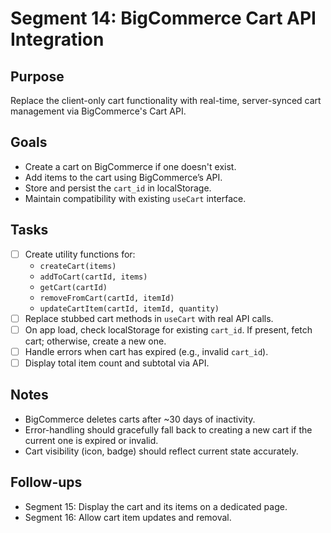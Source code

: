 # Segment 14: BigCommerce Cart API Integration

## Purpose

Replace the client-only cart functionality with real-time, server-synced cart management via BigCommerce's Cart API.

## Goals

- Create a cart on BigCommerce if one doesn't exist.
- Add items to the cart using BigCommerce’s API.
- Store and persist the `cart_id` in localStorage.
- Maintain compatibility with existing `useCart` interface.

## Tasks

- [ ] Create utility functions for:
    - `createCart(items)`
    - `addToCart(cartId, items)`
    - `getCart(cartId)`
    - `removeFromCart(cartId, itemId)`
    - `updateCartItem(cartId, itemId, quantity)`
- [ ] Replace stubbed cart methods in `useCart` with real API calls.
- [ ] On app load, check localStorage for existing `cart_id`. If present, fetch cart; otherwise, create a new one.
- [ ] Handle errors when cart has expired (e.g., invalid `cart_id`).
- [ ] Display total item count and subtotal via API.

## Notes

- BigCommerce deletes carts after ~30 days of inactivity.
- Error-handling should gracefully fall back to creating a new cart if the current one is expired or invalid.
- Cart visibility (icon, badge) should reflect current state accurately.

## Follow-ups

- Segment 15: Display the cart and its items on a dedicated page.
- Segment 16: Allow cart item updates and removal.
